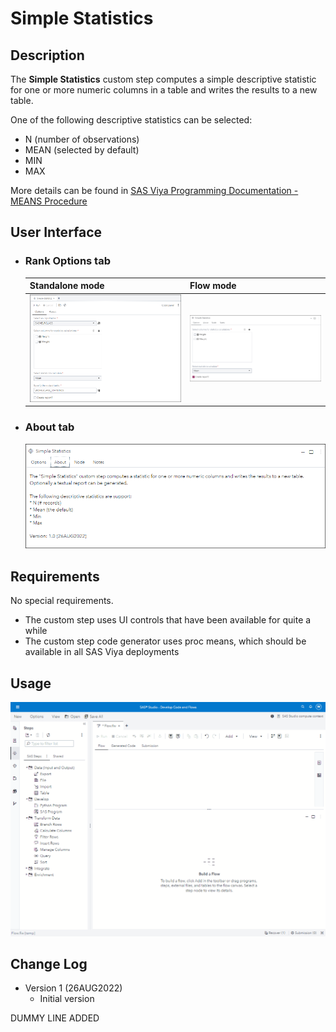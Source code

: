 # Simple Statistics

## Description

The **Simple Statistics** custom step computes a simple descriptive statistic for one or more numeric columns in a table and writes the results to a new table.

One of the following descriptive statistics can be selected:
 * N (number of observations)
 * MEAN (selected by default)
 * MIN
 * MAX
 
More details can be found in [SAS Viya Programming Documentation - MEANS Procedure](https://documentation.sas.com/?cdcId=pgmsascdc&cdcVersion=default&docsetId=proc&docsetTarget=p0f0fjpjeuco4gn1ri963f683mi4.htm)

## User Interface

* ### Rank Options tab ###

   | Standalone mode | Flow mode |
   | --- | --- |                  
   | ![](img/SimpleStatistics-tab-Options-standalone-mode.png) | ![](img/SimpleStatistics-tab-Options-flow-mode.png) |

* ### About tab ###

   ![](img/SimpleStatistics-tab-About.png)

## Requirements

No special requirements. 
  * The custom step uses UI controls that have been available for quite a while
  * The custom step code generator uses proc means, which should be available in all SAS Viya deployments

## Usage

![](img/SimpleStatistics-Demo.gif)

## Change Log

* Version 1 (26AUG2022)
    * Initial version

DUMMY LINE ADDED
